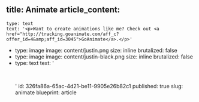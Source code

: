 title: Animate
article_content:
  -
    type: text
    text: '<p>Want to create animations like me? Check out <a href="http://tracking.goanimate.com/aff_c?offer_id=4&amp;aff_id=3045">GoAnimate</a>.</p>'
  -
    type: image
    image: content/justin.png
    size: inline
    brutalized: false
  -
    type: image
    image: content/justin-black.png
    size: inline
    brutalized: false
  -
    type: text
    text: '<p><br></p>'
id: 326fa86a-65ac-4d21-be11-9905e26b82c1
published: true
slug: animate
blueprint: article
